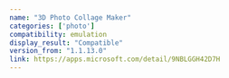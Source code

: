 ```yaml
---
name: "3D Photo Collage Maker"
categories: ['photo']
compatibility: emulation
display_result: "Compatible"
version_from: "1.1.13.0"
link: https://apps.microsoft.com/detail/9NBLGGH42D7H
---
```

